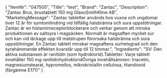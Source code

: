 {
  "ItemNr": "047505",
  "Title": "test",
  "Brand": "Zantac",
  "Description": "Zantac Brus, brustablett 150 mg GlaxoSmithKline AB",
  "MarketingMessage": "Zantac tabletter används hos vuxna och ungdomar över 12 år för symtomlindring vid tillfällig halsbränna och sura uppstötningar. Zantac är en histaminreceptorblockerare och verkar genom att minska produktionen av saltsyra i magsäcken. Normalt är magsaften mycket sur och kan vid läckage upp till matstrupen förorsaka halsbränna och sura uppstötningar. En Zantac tablett minskar magsaftens surhetsgrad och den syrahämmande effekten kvarstår upp till 12 timmar.",
  "Ingredients": "SV: Den aktiva substansen är ranitidin (som hydroklorid).Tabletter: Varje tablett innehåller 150 mg ranitidinhydrokloridÖvriga innehållsämnen: triacetin, magnesiumstearat, hypromellos, mikrokristallin cellulosa, titandioxid (färgämne E171)"
}